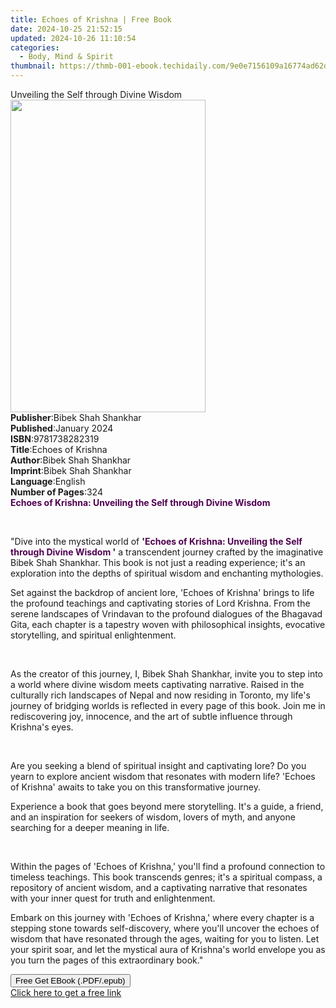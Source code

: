```yaml
---
title: Echoes of Krishna | Free Book
date: 2024-10-25 21:52:15
updated: 2024-10-26 11:10:54
categories:
  - Body, Mind & Spirit
thumbnail: https://thmb-001-ebook.techidaily.com/9e0e7156109a16774ad62ddddbf43db0f01494818ea10657c1e1cc8a670b7050.jpg
---
```

<main id="book-container">
  <div class="flex flex-col">
    <div class="book-brief flex-1 py-6 px-4 sm:p-6 md:py-10 md:px-8">
      <!-- brief-->
      <div class="book-brief-main">
        Unveiling the Self through Divine Wisdom
      </div>
    </div>
    <div
      class="book-meta-info flex-1 grid gap-4 col-start-1 col-end-3 row-start-1 sm:mb-6 sm:grid-cols-4 lg:gap-6 lg:col-start-2 lg:row-end-6 lg:row-span-6 lg:mb-0"
    >
      <div
        class="book-meta-info-left place-content-center mt-4 p-4 text-sm leading-6 col-start-2 col-span-2 dark:text-slate-400"
      >
        <img
          class="w-full h-500 object-cover rounded-lg sm:h-255 sm:col-span-2 lg:col-span-full"
          src="https://img-001-ebook.techidaily.com/38a789fcd72da11fe090667ad75d5806e3f1573389a5f313a682ef71462677ab.jpg"
          alt=""
          width="312"
          height="500"
        />
      </div>
      <div
        class="book-meta-info-right mt-2 col-start-1 row-start-2 col-span-3 self-center"
      >
        <!-- meta data  -->
        <div class="flex flex-col px-4 md:px-8">
          <div class="flex-1">
            <strong>Publisher</strong>:<span class="px-2"
              >Bibek Shah Shankhar</span
            >
          </div>
          <div class="flex-1">
            <strong>Published</strong>:<span class="px-2">January 2024</span>
          </div>
          <div class="flex-1">
            <strong>ISBN</strong>:<span class="px-2">9781738282319</span>
          </div>
          <div class="flex-1">
            <strong>Title</strong>:<span class="px-2">Echoes of Krishna</span>
          </div>
          <div class="flex-1">
            <strong>Author</strong>:<span class="px-2"
              >Bibek Shah Shankhar</span
            >
          </div>
          <div class="flex-1">
            <strong>Imprint</strong>:<span class="px-2"
              >Bibek Shah Shankhar</span
            >
          </div>
          <div class="flex-1">
            <strong>Language</strong>:<span class="px-2">English</span>
          </div>
          <div class="flex-1">
            <strong>Number of Pages</strong>:<span class="px-2">324</span>
          </div>
        </div>
      </div>
    </div>
    <div class="book-description flex-1 py-6 px-4 sm:p-6 md:py-10 md:px-8">
      <div class="book-description-main">
        <div accordion-content="" id="description">
          <strong
            ><strong style="color: rgb(80, 0, 80)"
              >Echoes of Krishna: Unveiling the Self through Divine
              Wisdom&nbsp;&nbsp;&nbsp;&nbsp;&nbsp;&nbsp;&nbsp;&nbsp;&nbsp;&nbsp;&nbsp;&nbsp;&nbsp;&nbsp;&nbsp;&nbsp;&nbsp;&nbsp;&nbsp;&nbsp;&nbsp;&nbsp;&nbsp;</strong
            ></strong
          >
          <p><br /></p>
          <p>
            "Dive into the mystical world of <strong>'</strong
            ><strong style="color: rgb(80, 0, 80)"
              >Echoes of Krishna: Unveiling the Self through Divine
              Wisdom&nbsp;</strong
            ><strong>'</strong> a transcendent journey crafted by the
            imaginative Bibek Shah Shankhar. This book is not just a reading
            experience; it's an exploration into the depths of spiritual wisdom
            and enchanting mythologies.
          </p>
          <p>
            Set against the backdrop of ancient lore, 'Echoes of Krishna' brings
            to life the profound teachings and captivating stories of Lord
            Krishna. From the serene landscapes of Vrindavan to the profound
            dialogues of the Bhagavad Gita, each chapter is a tapestry woven
            with philosophical insights, evocative storytelling, and spiritual
            enlightenment.
          </p>
          <p><br /></p>
          <p>
            As the creator of this journey, I, Bibek Shah Shankhar, invite you
            to step into a world where divine wisdom meets captivating
            narrative. Raised in the culturally rich landscapes of Nepal and now
            residing in Toronto, my life's journey of bridging worlds is
            reflected in every page of this book. Join me in rediscovering joy,
            innocence, and the art of subtle influence through Krishna's eyes.
          </p>
          <p><br /></p>
          <p>
            Are you seeking a blend of spiritual insight and captivating lore?
            Do you yearn to explore ancient wisdom that resonates with modern
            life? 'Echoes of Krishna' awaits to take you on this transformative
            journey.
          </p>
          <p>
            Experience a book that goes beyond mere storytelling. It's a guide,
            a friend, and an inspiration for seekers of wisdom, lovers of myth,
            and anyone searching for a deeper meaning in life.
          </p>
          <p><br /></p>
          <p>
            Within the pages of 'Echoes of Krishna,' you'll find a profound
            connection to timeless teachings. This book transcends genres; it's
            a spiritual compass, a repository of ancient wisdom, and a
            captivating narrative that resonates with your inner quest for truth
            and enlightenment.
          </p>
          <p>
            Embark on this journey with 'Echoes of Krishna,' where every chapter
            is a stepping stone towards self-discovery, where you'll uncover the
            echoes of wisdom that have resonated through the ages, waiting for
            you to listen. Let your spirit soar, and let the mystical aura of
            Krishna's world envelope you as you turn the pages of this
            extraordinary book."
          </p>
        </div>
        <div class="accordion-fader"></div>
      </div>
    </div>
    <div class="book-excerpts flex-1 py-6 px-4 sm:p-6 md:py-10 md:px-8"></div>
    <div
      class="book-about-author flex-1 py-6 px-4 sm:p-6 md:py-10 md:px-8"
    ></div>
    <div class="book-free-get flex-1 py-6 px-4 sm:p-6 md:py-10 md:px-8">
      <button
        id="btn-free-get"
        class="bg-blue-500 hover:bg-blue-700 text-white font-bold py-2 px-4 rounded"
      >
        Free Get EBook (.PDF/.epub)
      </button>
      <div id="countdown-display" class="px-2 text-lg mt-2"></div>
      <a
        id="free-link"
        class="hidden bg-blue-500 hover:bg-blue-700 text-white font-bold py-2 px-4 rounded"
        href="https://www.ebooks.com/en-us/book/211236168/echoes-of-krishna/bibek-shah-shankhar/"
        target="_blank"
        >Click here to get a free link</a
      >
    </div>
    <script>
      let countdownTime = 0;
      let countdownInterval = null;
      document
        .getElementById('btn-free-get')
        .addEventListener('click', startCountdown);
      function startCountdown() {
        countdownTime = new Date().getTime() + 60000 * 3;
        countdownInterval = setInterval(updateCountdown, 1000);
        document.getElementById('btn-free-get').disabled = true;
        document
          .getElementById('btn-free-get')
          .classList.add('bg-gray-500', 'cursor-not-allowed');
      }
      function updateCountdown() {
        let currentTime = new Date().getTime();
        let timeLeft = countdownTime - currentTime;
        let secondsLeft = Math.floor(timeLeft / 1000);
        document.getElementById('countdown-display').innerHTML =
          `Remaining time: ${secondsLeft} seconds.`;
        if (secondsLeft <= 0) {
          clearInterval(countdownInterval);
          document.getElementById('btn-free-get').classList.add('hidden');
          document.getElementById('free-link').classList.remove('hidden');
          document.getElementById('countdown-display').innerHTML = '';
        }
      }
    </script>
  </div>
</main>
